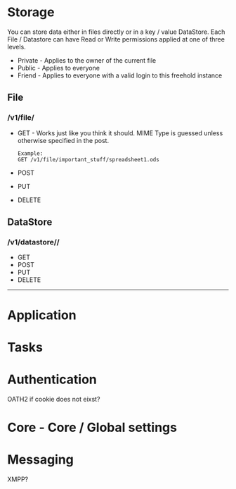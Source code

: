 Storage
=======
You can store data either in files directly or in a key / value DataStore.
Each File / Datastore can have Read or Write permissions applied at one of three
levels. 

* Private - Applies to the owner of the current file
* Public - Applies to everyone
* Friend - Applies to everyone with a valid login to this freehold instance

File
----
### /v1/file/<path to file>

* GET - Works just like you think it should. MIME Type is guessed unless otherwise specified
	in the post.
	~~~~
	Example:
	GET /v1/file/important_stuff/spreadsheet1.ods
	~~~~

* POST
* PUT
* DELETE


DataStore
---------
### /v1/datastore/<path to datastore>/

* GET
* POST
* PUT
* DELETE

* * *

Application
===========

Tasks
=====

Authentication
==============
OATH2 if cookie does not eixst?

Core - Core / Global settings
=============================

Messaging 
======================
XMPP?


